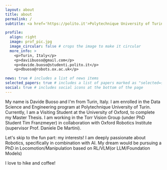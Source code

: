 ```yaml
---
layout: about
title: about
permalink: /
subtitle: <a href='https://polito.it'>Polytechnique University of Turin</a>

profile:
  align: right
  image: prof_pic.jpg
  image_circular: false # crops the image to make it circular
  more_info: >
    <p>Turin, Italy</p>
    <p>daviibuoso@gmail.com</p>
    <p>davide.buoso@studenti.polito.it</p>
    <p>dbuoso@robots.ox.ac.uk</p>

news: true # includes a list of news items
selected_papers: true # includes a list of papers marked as "selected={true}"
social: true # includes social icons at the bottom of the page
---
```


My name is Davide Buoso and I'm from Turin, Italy. I am enrolled in the Data Science and Engineering program at Polytechnique University of Turin. Currently, I am a Visiting Student at the University of Oxford, to complete my Master Thesis. I am working in the Torr Vision Group (under PhD Student Tim Franzmeyer) in collaboration with Oxford Robotics Institute (supervisor Prof. Daniele De Martini). 

Let's skip to the fun part: my interests!
I am deeply passionate about Robotics, specifically in combination with AI.
My dream would be pursuing a PhD in Locomotion/Manipulation based on RL/VLM(or LLM/Foundation Models)

I love to hike and coffee!